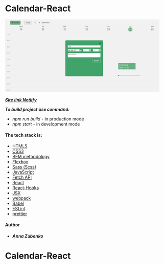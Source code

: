 # Calendar-React

![# Calendar-React](project-img1.png)

***[Site link Netlify](https://roaring-gumdrop-108f06.netlify.app)***

**_To build project use command:_**

- _npm run build_ - in production mode
- _npm start_ - in development mode

#### **The tech stack is:**

- [HTML5](https://en.wikipedia.org/wiki/HTML5)
- [CSS3](https://en.wikipedia.org/wiki/CSS)
- [BEM methodology](https://en.bem.info/methodology/)
- [Flexbox](https://en.wikipedia.org/wiki/CSS_Flexible_Box_Layout)
- [Sass (Scss)](https://sass-lang.com/)
- [JavaScript](https://developer.mozilla.org/ru/docs/Web/JavaScript)
- [Fetch API](https://developer.mozilla.org/en-US/docs/Web/API/Fetch_API)
- [React](https://reactjs.org/)
- [React-Hooks](https://reactjs.org/docs/hooks-faq.html#gatsby-focus-wrapper)
- [JSX](https://reactjs.org/docs/introducing-jsx.html)
- [webpack](https://webpack.js.org/)
- [Babel](https://babeljs.io/)
- [ESLint](https://eslint.org/)
- [prettier](https://prettier.io/)

#### Author

- ##### Anna Zubenko

# Calendar-React
